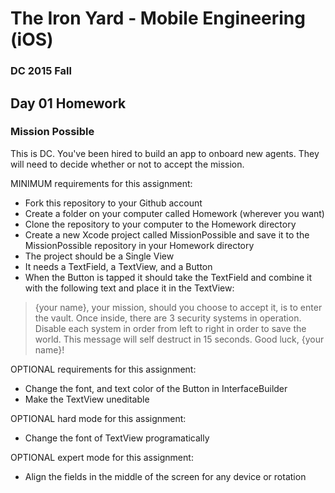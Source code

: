 # The Iron Yard - Mobile Engineering (iOS)
### DC 2015 Fall

## Day 01 Homework
### Mission Possible

This is DC. You've been hired to build an app to onboard new agents. They will need to decide whether or not to accept the mission.

MINIMUM requirements for this assignment:
* Fork this repository to your Github account
* Create a folder on your computer called Homework (wherever you want)
* Clone the repository to your computer to the Homework directory
* Create a new Xcode project called MissionPossible and save it to the MissionPossible repository in your Homework directory
* The project should be a Single View
* It needs a TextField, a TextView, and a Button
* When the Button is tapped it should take the TextField and combine it with the following text and place it in the TextView:

> {your name}, your mission, should you choose to accept it, is to enter the vault. Once inside, there are 3 security systems in operation. Disable each system in order from left to right in order to save the world. This message will self destruct in 15 seconds. Good luck, {your name}!

OPTIONAL requirements for this assignment:
* Change the font, and text color of the Button in InterfaceBuilder
* Make the TextView uneditable

OPTIONAL hard mode for this assignment:
* Change the font of TextView programatically

OPTIONAL expert mode for this assignment:
* Align the fields in the middle of the screen for any device or rotation